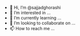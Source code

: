 - 👋 Hi, I’m @sajjadghorashi
- 👀 I’m interested in ...
- 🌱 I’m currently learning ...
- 💞️ I’m looking to collaborate on ...
- 📫 How to reach me ...

<!---
sajjadghorashi/sajjadghorashi is a ✨ special ✨ repository because its `README.md` (this file) appears on your GitHub profile.
You can click the Preview link to take a look at your changes.
--->
